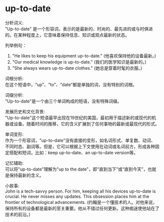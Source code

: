 # up-to-date

分析词义:  
"Up-to-date" 是一个形容词，表示的是最新的、时尚的、最先进的或与时俱进的。在某种程度上，它意味着保持信息、知识或观点最新的状态。

  

列举例句：

  

1.  "He likes to keep his equipment up-to-date." (他喜欢保持他的设备最新。)
2.  "Our medical knowledge is up-to-date." (我们的医学知识是最新的。)
3.  "She always wears up-to-date clothes." (她总是穿着时髦的衣服。)

  

词根分析:  
在这个短语中，“up”、“to”、“date”都是单独的词，没有特别的词根。

  

词缀分析:  
"Up-to-date"是一个由三个单词构成的短语，没有特殊词缀。

  

发展历史和文化背景:  
"Up-to-date"这个短语最早出现在19世纪的美国，最初用于描述新的或现代的机器或设备。随着时间的推移，它的含义扩展到了任何事物的最新或最现代的形式。

  

单词变形:  
作为一个形容词，"up-to-date"没有直接的变形，如名词形式、单复数、动词、不同时态、副词等。但是，它可以根据上下文使用在动词或名词前方，形成各种固定搭配和短词，比如：keep up-to-date、an up-to-date version等。

  

记忆辅助:  
可以将"up-to-date"理解为"up to the date"，即“直到当下”或“直到今天”，也就是保持最新的含义。

  

小故事:  
John is a tech-savvy person. For him, keeping all his devices up-to-date is crucial. He never misses any updates. This obsession places him at the frontier of technological advancements. (约翰是一个懂技术的人。对他来说，保持所有的设备都是最新的至关重要。他从不错过任何更新。这种痴迷使他站在了技术的前沿。)
